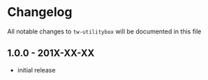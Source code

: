 # Changelog

All notable changes to `tw-utilitybox` will be documented in this file

## 1.0.0 - 201X-XX-XX

- initial release
